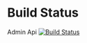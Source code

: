 
# Build Status


Admin Api [![Build Status](https://dev.azure.com/intuitive-systems/Intuitive/_apis/build/status/iVectorOne%20Admin%20Api?branchName=main)](https://dev.azure.com/intuitive-systems/Intuitive/_build/latest?definitionId=9&branchName=main)